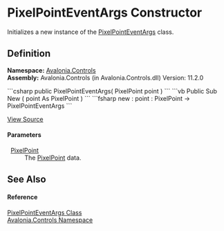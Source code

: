 # PixelPointEventArgs Constructor


Initializes a new instance of the <a href="T_Avalonia_Controls_PixelPointEventArgs">PixelPointEventArgs</a> class.



## Definition
**Namespace:** <a href="N_Avalonia_Controls">Avalonia.Controls</a>  
**Assembly:** Avalonia.Controls (in Avalonia.Controls.dll) Version: 11.2.0

<Tabs groupId="api-code-preview">
<TabItem value="csharp" label="C#">
```csharp
public PixelPointEventArgs(
	PixelPoint point
)
```
</TabItem>
<TabItem value="vb" label="VB">
```vb
Public Sub New ( 
	point As PixelPoint
)
```
</TabItem>
<TabItem value="fsharp" label="F#">
```fsharp
new : 
        point : PixelPoint -> PixelPointEventArgs
```
</TabItem>
</Tabs>



<a href="https://github.com/AvaloniaUI/Avalonia/tree/master/src/Avalonia.Controls/PixelPointEventArgs.cs#L14" title="View the source code">View Source</a>



#### Parameters
<dl><dt>  <a href="T_Avalonia_PixelPoint">PixelPoint</a></dt><dd>The <a href="T_Avalonia_PixelPoint">PixelPoint</a> data.</dd></dl>

## See Also


#### Reference
<a href="T_Avalonia_Controls_PixelPointEventArgs">PixelPointEventArgs Class</a>  
<a href="N_Avalonia_Controls">Avalonia.Controls Namespace</a>  

